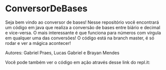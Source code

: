 # ConversorDeBases

Seja bem vindo ao conversor de bases!
Nesse repositório você encontrará um código em java que realiza a conversão de bases entre
biário e decimal e vice-versa. O mais interessante é que funciona para números com vírgula em
qualquer uma das conversões!
O código está na branch master, é só rodar e ver a mágica acontecer!

Autores: Gabriel Praes, Lucas Gabriel e Brayan Mendes

Você pode também ver o código em ação através desse link do repl.it:
